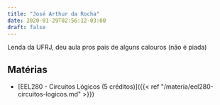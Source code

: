 ```yaml
---
title: "José Arthur da Rocha"
date: 2020-01-29T02:56:12-03:00
draft: false
---
```


Lenda da UFRJ, deu aula pros pais de alguns calouros (não é piada)

## Matérias

- [EEL280 - Circuitos Lógicos (5 créditos)]({{< ref "/materia/eel280-circuitos-logicos.md" >}})
